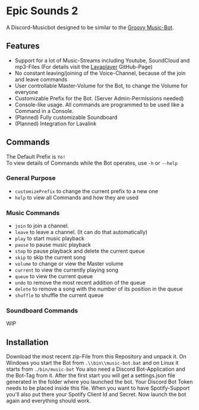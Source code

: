 # Epic Sounds 2

A Discord-Musicbot designed to be similar to the [Groovy Music-Bot](https://groovy.bot/).  

## Features  

- Support for a lot of Music-Streams including Youtube, SoundCloud and mp3-Files (For details visit the
[Lavaplayer](https://github.com/sedmelluq/lavaplayer) GitHub-Page)  
- No constant leaving/joining of the Voice-Channel, because of the join and leave commands  
- User controllable Master-Volume for the Bot, to change the Volume for everyone  
- Customizable Prefix for the Bot. (Server Admin-Permissions needed)
- Console-like usage. All commands are programmed to be used like a Command in a Console.
- (Planned) Fully customizable Soundboard  
- (Planned) Integration for Lavalink

## Commands  

The Default Prefix is `Yo!`  
To view details of Commands while the Bot operates, use `-h` or `--help`  

### General Purpose  

- `customizePrefix` to change the current prefix to a new one  
- `help` to view all Commands and how they are used  

### Music Commands  

- `join` to join a channel.  
- `leave` to leave a channel. (It can do that automatically)  
- `play` to start music playback  
- `pause` to pause music playback  
- `stop` to pause playback and delete the current queue  
- `skip` to skip the current song  
- `volume` to change or view the Master volume  
- `current` to view the currently playing song  
- `queue` to view the current queue  
- `undo` to remove the most recent addition of the queue  
- `delete` to remove a song with the number of its position in the queue  
- `shuffle` to shuffle the current queue  

### Soundboard Commands

WIP  

## Installation  

Download the most recent zip-File from this Repository and unpack it. On Windows you start the Bot from `.\\bin\\music-bot.bat` and on Linux it starts from `./bin/music-bot` You also need a Discord Bot-Application and the Bot-Tag from it. After the first start you will get a settings.json file generated in the folder where you launched the bot. Your Discord Bot Token needs to be placed inside this file. When you want to have Spotify-Support you'll also put there your Spotify Client Id and Secret. Now launch the bot again and everything should work.
